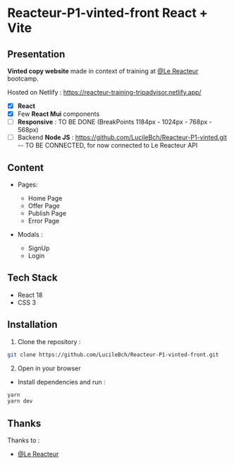 # Reacteur-P1-vinted-front React + Vite

## Presentation

**Vinted copy website** made in context of training at [@Le Reacteur](https://github.com/lereacteur) bootcamp.

Hosted on Netlify : https://reacteur-training-tripadvisor.netlify.app/

- [x] **React**
- [x] Few **React Mui** components
- [ ] **Responsive** : TO BE DONE (BreakPoints 1184px - 1024px - 768px - 568px)
- [ ] Backend **Node JS** : https://github.com/LucileBch/Reacteur-P1-vinted.git -- TO BE CONNECTED, for now connected to Le Reacteur API

## Content

- Pages:

  - Home Page
  - Offer Page
  - Publish Page
  - Error Page

- Modals :
  - SignUp
  - Login

## Tech Stack

- React 18
- CSS 3

## Installation

1. Clone the repository :

```bash
git clone https://github.com/LucileBch/Reacteur-P1-vinted-front.git
```

2. Open in your browser

- Install dependencies and run :

```bash
yarn
yarn dev
```

## Thanks

Thanks to :

- [@Le Reacteur](https://github.com/lereacteur)
